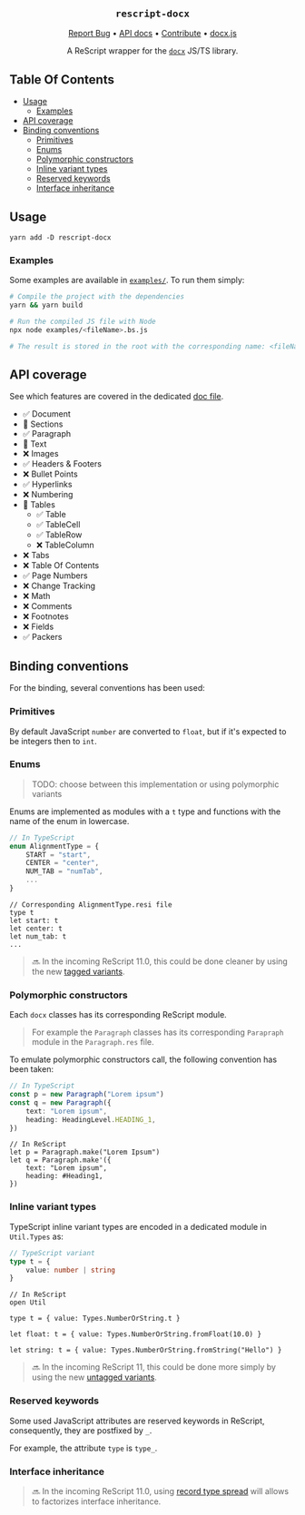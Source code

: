 <div align="center">
  <h3 align="center">
	<big><code>rescript-docx</code></big>
  </h3>
  <p align="center">
   <a href="https://github.com/EmileRolley/rescript-docx/issues">Report Bug</a>
   •
   <a href="https://incubateur-ademe.github.io/publicodes-tools/">API docs</a>
   •
   <a href="https://github.com/EmileRolley/rescript-docx/blob/master/CONTRIBUTING.md">Contribute</a>
   •
   <a href="https://docx.js.org">docx.js</a>
  </p>

<!-- ![CI][ci-link] ![NPM][npm-link] -->

  A ReScript wrapper for the [`docx`](https://docx.js.org/) JS/TS library.

</div>

## Table Of Contents

<!-- vim-markdown-toc Marked -->

* [Usage](#usage)
    * [Examples](#examples)
* [API coverage](#api-coverage)
* [Binding conventions](#binding-conventions)
    * [Primitives](#primitives)
    * [Enums](#enums)
    * [Polymorphic constructors](#polymorphic-constructors)
    * [Inline variant types](#inline-variant-types)
    * [Reserved keywords](#reserved-keywords)
    * [Interface inheritance](#interface-inheritance)

<!-- vim-markdown-toc -->

## Usage

```
yarn add -D rescript-docx
```

### Examples

Some examples are available in
[`examples/`](https://github.com/EmileRolley/rescript-docx/blob/main/examples).
To run them simply:

```bash
# Compile the project with the dependencies
yarn && yarn build

# Run the compiled JS file with Node
npx node examples/<fileName>.bs.js

# The result is stored in the root with the corresponding name: <fileName>.docx
```

## API coverage

See which features are covered in the dedicated [doc file](https://github.com/EmileRolley/rescript-docx/blob/main/docs/supported-features.md).

* ✅ Document
* 🚧 Sections
* ✅ Paragraph
* 🚧 Text
* ❌ Images
* ✅ Headers & Footers
* ❌ Bullet Points
* ✅ Hyperlinks
* ❌ Numbering
* 🚧 Tables
    * ✅ Table
    * ✅ TableCell
    * ✅ TableRow
    * ❌ TableColumn
* ❌ Tabs
* ❌ Table Of Contents
* ✅ Page Numbers
* ❌ Change Tracking
* ❌ Math
* ❌ Comments
* ❌ Footnotes
* ❌ Fields
* ✅ Packers

## Binding conventions

For the binding, several conventions has been used:

### Primitives

By default JavaScript `number` are converted to `float`, but if it's expected
to be integers then to `int`.

### Enums

> TODO: choose between this implementation or using polymorphic variants

Enums are implemented as modules with a `t` type and functions with the name of
the enum in lowercase.

```typescript
// In TypeScript
enum AlignmentType = {
    START = "start",
    CENTER = "center",
    NUM_TAB = "numTab",
    ...
}
```

```rescript
// Corresponding AlignmentType.resi file
type t
let start: t
let center: t
let num_tab: t
...
```

> 🔜 In the incoming ReScript 11.0, this could be done cleaner by using
> the new [tagged
> variants](https://rescript-lang.org/blog/improving-interop#binding-to-typescript-enums).

### Polymorphic constructors 

Each `docx` classes has its corresponding ReScript module.
> For example the `Paragraph` classes has its corresponding `Parapraph` module in the
`Paragraph.res` file.

To emulate polymorphic constructors call, the following convention has been taken:

```typescript
// In TypeScript
const p = new Paragraph("Lorem ipsum")
const q = new Paragraph({
    text: "Lorem ipsum",
    heading: HeadingLevel.HEADING_1,
})
```

```rescript
// In ReScript
let p = Paragraph.make("Lorem Ipsum")
let q = Paragraph.make'({
    text: "Lorem ipsum",
    heading: #Heading1,
})
```

### Inline variant types

TypeScript inline variant types are encoded in a dedicated module in `Util.Types` as:

```typescript
// TypeScript variant
type t = {
    value: number | string
}
```

```rescript
// In ReScript
open Util

type t = { value: Types.NumberOrString.t }

let float: t = { value: Types.NumberOrString.fromFloat(10.0) }

let string: t = { value: Types.NumberOrString.fromString("Hello") }
```

> 🔜 In the incoming ReScript 11, this could be done more simply by using the new
> [untagged
> variants](https://rescript-lang.org/blog/improving-interop#untagged-variants).

### Reserved keywords

Some used JavaScript attributes are reserved keywords in ReScript, consequently, they are
postfixed by `_`.

For example, the attribute `type` is `type_`.

### Interface inheritance

> 🔜 In the incoming ReScript 11.0, using [record type
> spread](https://rescript-lang.org/blog/enhanced-ergonomics-for-record-types#record-type-spread)
> will allows to factorizes interface inheritance.
